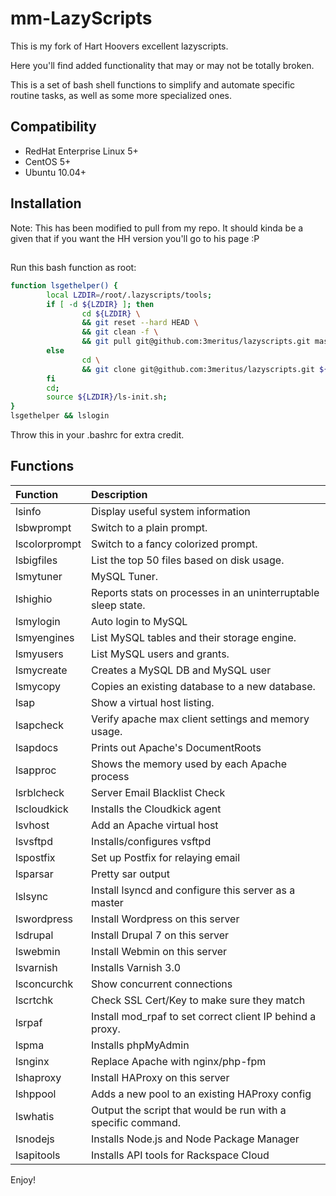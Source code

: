 # mm-LazyScripts

This is my fork of Hart Hoovers excellent lazyscripts.

Here you'll find added functionality that may or may not be totally broken.

This is a set of bash shell functions to simplify and automate specific routine tasks, as well as some more specialized ones.

## Compatibility
* RedHat Enterprise Linux 5+
* CentOS 5+
* Ubuntu 10.04+

## Installation
Note: This has been modified to pull from my repo.
It should kinda be a given that if you want the HH version you'll go to his page :P
##

Run this bash function as root:

```bash
function lsgethelper() {
        local LZDIR=/root/.lazyscripts/tools;
        if [ -d ${LZDIR} ]; then
                cd ${LZDIR} \
                && git reset --hard HEAD \
                && git clean -f	\
                && git pull git@github.com:3meritus/lazyscripts.git master; \
        else
                cd \
                && git clone git@github.com:3meritus/lazyscripts.git ${LZDIR};
        fi
        cd;
        source ${LZDIR}/ls-init.sh;
}
lsgethelper && lslogin
```
Throw this in your .bashrc for extra credit.
## Functions
| **Function** | **Description** |
|:-------------|:----------------|
|lsinfo|Display useful system information|
|lsbwprompt|Switch to a plain prompt.|
|lscolorprompt|Switch to a fancy colorized prompt.|
|lsbigfiles|List the top 50 files based on disk usage.|
|lsmytuner|MySQL Tuner.|
|lshighio|Reports stats on processes in an uninterruptable sleep state.|
|lsmylogin|Auto login to MySQL|
|lsmyengines|List MySQL tables and their storage engine.|
|lsmyusers|List MySQL users and grants.|
|lsmycreate|Creates a MySQL DB and MySQL user|
|lsmycopy|Copies an existing database to a new database.|
|lsap|Show a virtual host listing.|
|lsapcheck|Verify apache max client settings and memory usage.|
|lsapdocs|Prints out Apache's DocumentRoots|
|lsapproc|Shows the memory used by each Apache process|
|lsrblcheck|Server Email Blacklist Check|
|lscloudkick|Installs the Cloudkick agent|
|lsvhost|Add an Apache virtual host|
|lsvsftpd|Installs/configures vsftpd|
|lspostfix|Set up Postfix for relaying email|
|lsparsar|Pretty sar output|
|lslsync|Install lsyncd and configure this server as a master|
|lswordpress|Install Wordpress on this server|
|lsdrupal|Install Drupal 7 on this server|
|lswebmin|Install Webmin on this server|
|lsvarnish|Installs Varnish 3.0|
|lsconcurchk |Show concurrent connections|
|lscrtchk|Check SSL Cert/Key to make sure they match|
|lsrpaf|Install mod_rpaf to set correct client IP behind a proxy.|
|lspma|Installs phpMyAdmin|
|lsnginx|Replace Apache with nginx/php-fpm|
|lshaproxy|Install HAProxy on this server|
|lshppool|Adds a new pool to an existing HAProxy config|
|lswhatis|Output the script that would be run with a specific command.|
|lsnodejs|Installs Node.js and Node Package Manager|
|lsapitools|Installs API tools for Rackspace Cloud|

Enjoy!
